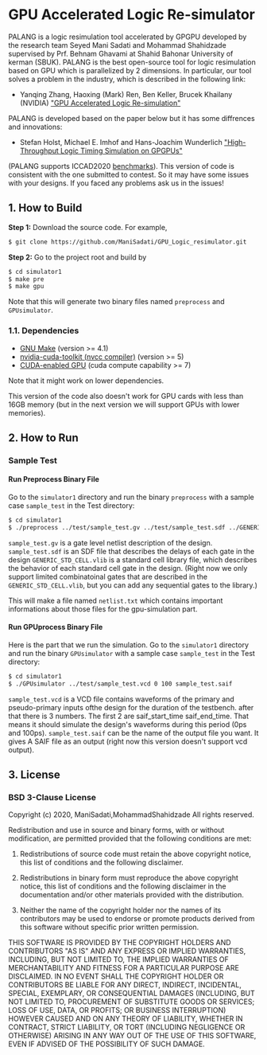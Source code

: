 GPU Accelerated Logic Re-simulator
======================================
PALANG is a logic resimulation tool accelerated by GPGPU developed by the research team Seyed Mani Sadati and Mohammad Shahidzade supervised by Prf. Behnam Ghavami at Shahid Bahonar University of kerman (SBUK).
PALANG is the best open-source tool for logic resimulation based on GPU which is parallelized by 2 dimensions.
In particular, our tool solves a problem in the industry, which is described in the following link:

* Yanqing Zhang, Haoxing (Mark) Ren, Ben Keller, Brucek Khailany (NVIDIA)
["GPU Accelerated Logic Re-simulation"](http://iccad-contest.org/2020/Problem_C/ICCAD2020_ContestProblemSpecification_ProblemC_08102020.pdf)

PALANG is developed based on the paper below but it has some diffrences and innovations:

* Stefan Holst, Michael E. Imhof and Hans-Joachim Wunderlich
["High-Throughput Logic Timing Simulation on GPGPUs"](https://dl.acm.org/doi/abs/10.1145/2714564)

(PALANG supports ICCAD2020 [benchmarks](https://drive.google.com/drive/u/0/folders/1IrWXkHEED_gVsLPUGrIKNIOAE6BIp0WY)).
This version of code is consistent with the one submitted to contest. So it may have some issues with your designs. If you faced any problems ask us in the issues!

## 1. How to Build

**Step 1:** Download the source code. For example,
```bash
$ git clone https://github.com/ManiSadati/GPU_Logic_resimulator.git
```

**Step 2:** Go to the project root and build by
```bash
$ cd simulator1
$ make pre
$ make gpu
```

Note that this will generate two binary files named `preprocess` and `GPUsimulator`.

### 1.1. Dependencies

* [GNU Make](https://www.gnu.org/software/make/) (version >= 4.1)
* [nvidia-cuda-toolkit (nvcc compiler)](https://developer.nvidia.com/cuda-downloads) (version >= 5)
* [CUDA-enabled GPU](https://developer.nvidia.com/cuda-gpus) (cuda compute capability >= 7)

Note that it might work on lower dependencies.

This version of the code also doesn't work for GPU cards with less than 16GB memory (but in the next version we will support GPUs with lower memories).

## 2. How to Run

### Sample Test

#### Run Preprocess Binary File

Go to the `simulator1` directory and run the binary `preprocess` with a sample case `sample_test` in the Test directory:
```bash
$ cd simulator1
$ ./preprocess ../test/sample_test.gv ../test/sample_test.sdf ../GENERIC_STD_CELL.vlib 
```
`sample_test.gv` is a gate level netlist description of the design.
`sample_test.sdf` is an SDF file that describes the delays of each gate in the design
`GENERIC_STD_CELL.vlib` is a standard cell library file, which describes the behavior of each standard cell gate in the design.
(Right now we only support limited combinatoinal gates that are described in the `GENERIC_STD_CELL.vlib`, but you can add any sequential gates to the library.)

This will make a file named `netlist.txt` which contains important informations about those files for the gpu-simulation part.

#### Run GPUprocess Binary File

Here is the part that we run the simulation.
Go to the `simulator1` directory and run the binary `GPUsimulator` with a sample case `sample_test` in the Test directory:
```bash
$ cd simulator1
$ ./GPUsimulator ../test/sample_test.vcd 0 100 sample_test.saif 
```
`sample_test.vcd` is a VCD file contains waveforms of the primary and pseudo-primary inputs ofthe design for the duration of the testbench.
after that there is 3 numbers. The first 2 are saif_start_time saif_end_time. That means it should simulate the design's waveforms during this period (0ps and 100ps).
`sample_test.saif` can be the name of the output file you want. It gives A SAIF file as an output (right now this version doesn't support vcd output).


## 3. License

### BSD 3-Clause License

Copyright (c) 2020, ManiSadati,MohammadShahidzade
All rights reserved.

Redistribution and use in source and binary forms, with or without
modification, are permitted provided that the following conditions are met:

1. Redistributions of source code must retain the above copyright notice, this
   list of conditions and the following disclaimer.

2. Redistributions in binary form must reproduce the above copyright notice,
   this list of conditions and the following disclaimer in the documentation
   and/or other materials provided with the distribution.

3. Neither the name of the copyright holder nor the names of its
   contributors may be used to endorse or promote products derived from
   this software without specific prior written permission.

THIS SOFTWARE IS PROVIDED BY THE COPYRIGHT HOLDERS AND CONTRIBUTORS "AS IS"
AND ANY EXPRESS OR IMPLIED WARRANTIES, INCLUDING, BUT NOT LIMITED TO, THE
IMPLIED WARRANTIES OF MERCHANTABILITY AND FITNESS FOR A PARTICULAR PURPOSE ARE
DISCLAIMED. IN NO EVENT SHALL THE COPYRIGHT HOLDER OR CONTRIBUTORS BE LIABLE
FOR ANY DIRECT, INDIRECT, INCIDENTAL, SPECIAL, EXEMPLARY, OR CONSEQUENTIAL
DAMAGES (INCLUDING, BUT NOT LIMITED TO, PROCUREMENT OF SUBSTITUTE GOODS OR
SERVICES; LOSS OF USE, DATA, OR PROFITS; OR BUSINESS INTERRUPTION) HOWEVER
CAUSED AND ON ANY THEORY OF LIABILITY, WHETHER IN CONTRACT, STRICT LIABILITY,
OR TORT (INCLUDING NEGLIGENCE OR OTHERWISE) ARISING IN ANY WAY OUT OF THE USE
OF THIS SOFTWARE, EVEN IF ADVISED OF THE POSSIBILITY OF SUCH DAMAGE.
